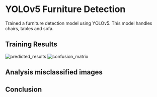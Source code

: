 
# YOLOv5 Furniture Detection

Trained a furniture detection model using YOLOv5. This model handles chairs, tables and sofa. 


## Training Results
![predicted_results](https://github.com/stokome/yolov5_furniture_detection/assets/87638990/2db5cdb4-5403-4d67-8551-e90479d680ee)
![confusion_matrix](https://github.com/stokome/yolov5_furniture_detection/assets/87638990/04012e9b-7637-4ff3-81fa-6d9b57165dc4)

## Analysis misclassified images 
## Conclusion
